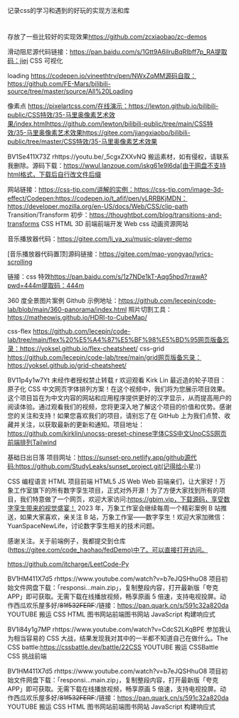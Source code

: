 记录css的学习和遇到的好玩的实现方法和库

#
存放了一些比较好的实现效果<https://github.com/zcxiaobao/zc-demos>

滑动阻尼源代码链接：<https://pan.baidu.com/s/1Gtt9A6ilruBqRIbff7p_RA提取码：jiej> CSS 可视化

loading <https://codepen.io/vineethtrv/pen/NWxZqMM源码自取：https://github.com/FE-Mars/bilibili-source/tree/master/source/All%20Loading>

像素点
<https://pixelartcss.com/在线演示：https://lewton.github.io/bilibili-public/CSS特效/35-马里奥像素艺术效果/index.htmlhttps://github.com/lewton/bilibili-public/tree/main/CSS特效/35-马里奥像素艺术效果https://gitee.com/jiangxiaobo/bilibili-public/tree/master/CSS特效/35-马里奥像素艺术效果>

BV1Se411X73Z rhttps\://youtu.be/\_5cgxZXXvNQ 搬运素材，如有侵权，请联系我删除。源码下载：<https://wwul.lanzoue.com/iskg61e9l6da[由于网盘不支持html格式，下载后自行改文件后缀>

网站链接：<https://css-tip.com/讲解的实例：https://css-tip.com/image-3d-effect/Codepen:https://codepen.io/t_afif/pen/yLRRBKjMDN：https://developer.mozilla.org/en-US/docs/Web/CSS/clip-path> Transition/Transform 初步：<https://thoughtbot.com/blog/transitions-and-transforms> CSS HTML 3D 前端前端开发 Web css 动画资源网站

音乐播放器代码：<https://gitee.com/li_ya_xu/music-player-demo>

\[音乐播放器代码置顶]源码链接：<https://gitee.com/​ma​o-yongyao/lyrics-scrolling> ​

链接：css 特效<https://pan.baidu.com/s/1z7NDe1kT-Aqg5hpd7rrawA?pwd=444m提取码：444m​>

360 度全景图片案例
Github 示例地址：<https://github.com/lecepin/code-lab/blob/main/360-panorama/index.html>
照片切割工具：<https://matheowis.github.io/HDRI-to-CubeMap/>

css-flex
<https://github.com/lecepin/code-lab/tree/main/flex%20%E5%A4%87%E5%BF%98%E5%BD%95​网页版备忘​录：https://yoksel.github.io/flex-cheatsheet/> css-grid <https://github.com/lecepin/code-lab/tree/main/grid网页版备忘录：https://yoksel.github.io/grid-cheatsheet/>

BV11p4y1w7Yt 未经作者授权禁止转载 r 欢迎观看 Kirk Lin 最近造的轮子项目：原子化 CSS 中文网页字体排列方案！在这个视频中，我们将为您展示项目效果。这个项目旨在为中文内容的网站和应用程序提供更好的汉字显示，从而提高用户的阅读体验。通过观看我们的视频，您将更深入地了解这个项目的价值和优势。感谢您的关注和支持！如果您喜欢我们的项目，请别忘了在 GitHub 上为我们点赞、收藏并关注，以获取最新的更新和通知。项目地址：<https://github.com/kirklin/unocss-preset-chinese字体CSS中文UnoCSS网页前端排列Tailwind>

基础日出日落
项目网址：<https://sunset-pro.netlify.app/github源代码:https://github.com/StudyLeaks/sunset_project.git(记得给小星>:))

CSS 编程语言 HTML 项目前端 HTML5 JS Web Web 前端亲们，让大家好！万象工作室旗下的所有数字孪生项目，正式对外开源！为了方便大家找到所有的项目，我们特意做了一个网页，欢迎大家访问:<https://gbim.vip，下载源码，享受数字孪生带来的视觉盛宴！>
2023 年，万象工作室会继续每周一个精彩案例 B 站推送，如果大家喜欢，亲关注 B 站，万象工作室——数字孪生！欢迎大家加微信：YuanSpaceNewLife，讨论数字孪生相关的技术问题。​

感谢关注。关于前端例子，我都提交到仓库(<https://gitee.com/code_haohao/fedDemo)中了。可以直接打开访问。>

<https://github.com/itcharge/LeetCode-Py​>

BV1HM411X7d5 rhttps\://www\.youtube.com/watch?v\=b7eJQSHhuO8 项目初始文件网盘下载：「responsi...main.zip」，复制整段内容，打开最新版「夸克 APP」即可获取。无需下载在线播放视频，畅享原画 5 倍速，支持电视投屏。动作西瓜欢乐屋多好/~~81f532FERF~~:/链接：<https://pan.quark.cn/s/591c32a820da> YOUTUBE 搬运 CSS HTML 图书网站前端图书网站 JavaScript 构建响应式

BV1i84y1g7MP rhttps\://www\.youtube.com/watch?v\=CdcS2LKqBPE 参加我认为相当容易的 CSS 大战，结果发现我对其中的一半都不知道自己在做什么。The CSS battle:<https://cssbattle.dev/battle/22CSS> YOUTUBE 搬运 CSSBattle CSS 挑战前端

BV1HM411X7d5 rhttps\://www\.youtube.com/watch?v\=b7eJQSHhuO8 项目初始文件网盘下载：「responsi...main.zip」，复制整段内容，打开最新版「夸克 APP」即可获取。无需下载在线播放视频，畅享原画 5 倍速，支持电视投屏。动作西瓜欢乐屋多好/~~81f532FERF~~:/链接：<https://pan.quark.cn/s/591c32a820da> YOUTUBE 搬运 CSS HTML 图书网站前端图书网站 JavaScript 构建响应式
